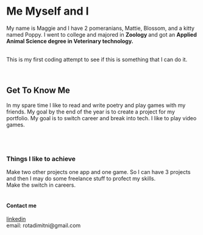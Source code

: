 <!DOCTYPE HTML>
  <html>
    <head>
        <link rel="stylesheet" href="style.css">
        <title> Welcome to coding part 1 </title>
    </head> 
    <h1> Me Myself and I </h1>
    <body>
   <p1> My name is Maggie and I have 2 pomeranians, Mattie, Blossom, and a kitty named Poppy. I went to college and majored in <strong> Zoology </strong> and got an <strong> Applied Animal Science degree in Veterinary technology. </strong> </p> 
  <br> This is my first coding attempt to see if this is something that I can do it. </br>
  </p> 
</body>
</br>
     <h2> Get To Know Me </h2>
     <p2> 
 In my spare time I like to read and write poetry and play games with my friends. My goal by the end of the year is to create a project for my portfolio. My goal is to switch career and break into tech. 
I like to play video games.</p>
<br>
     </br>
    <h3> Things I like to achieve </h3> 
    <body> 
   <p3> Make two other projects one app and one game. So I can have 3 projects and then I may do some freelance stuff to profect my skills.<br>
    Make the switch in careers. <br>
   </br>
    <h4> Contact me </h4>
    <p4> 
      <a href="www.linkedin.com/in/
        margaret-frye-53346623a">linkedin</a>  <br>
        email: rotadimitni@gmail.com
    </p>
 </body>
  </html> 
  
